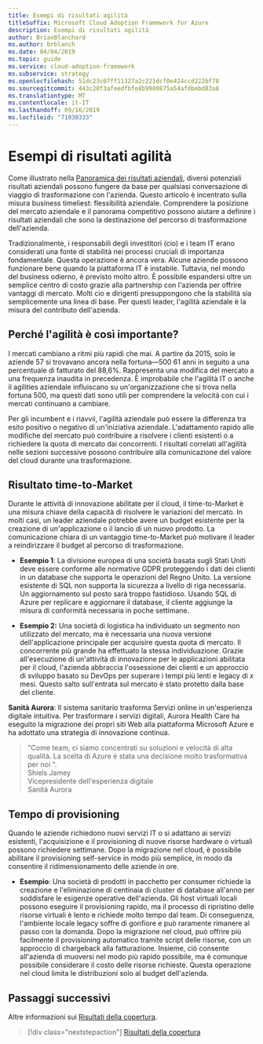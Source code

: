 ```yaml
---
title: Esempi di risultati agilità
titleSuffix: Microsoft Cloud Adoption Framework for Azure
description: Esempi di risultati agilità
author: BrianBlanchard
ms.author: brblanch
ms.date: 04/04/2019
ms.topic: guide
ms.service: cloud-adoption-framework
ms.subservice: strategy
ms.openlocfilehash: 51dc23c07ff11327a2c221dcf0e424ccd222bf78
ms.sourcegitcommit: 443c28f3afeedfbfe8b9980875a54afdbebd83a8
ms.translationtype: MT
ms.contentlocale: it-IT
ms.lasthandoff: 09/16/2019
ms.locfileid: "71030333"
---
```

# <a name="examples-of-agility-outcomes"></a>Esempi di risultati agilità 

Come illustrato nella [Panoramica dei risultati aziendali](./index.md), diversi potenziali risultati aziendali possono fungere da base per qualsiasi conversazione di viaggio di trasformazione con l'azienda. Questo articolo è incentrato sulla misura business timeliest: flessibilità aziendale. Comprendere la posizione del mercato aziendale e il panorama competitivo possono aiutare a definire i risultati aziendali che sono la destinazione del percorso di trasformazione dell'azienda.

Tradizionalmente, i responsabili degli investitori (cio) e i team IT erano considerati una fonte di stabilità nei processi cruciali di importanza fondamentale. Questa operazione è ancora vera. Alcune aziende possono funzionare bene quando la piattaforma IT è instabile. Tuttavia, nel mondo del business odierno, è previsto molto altro. È possibile espandersi oltre un semplice centro di costo grazie alla partnership con l'azienda per offrire vantaggi di mercato. Molti cio e dirigenti presuppongono che la stabilità sia semplicemente una linea di base. Per questi leader, l'agilità aziendale è la misura del contributo dell'azienda.

<!-- markdownlint-disable MD026 -->

## <a name="why-is-agility-so-important"></a>Perché l'agilità è così importante?

I mercati cambiano a ritmi più rapidi che mai. A partire da 2015, solo le aziende 57 si trovavano ancora nella fortuna&mdash;500 61 anni in seguito a una percentuale di fatturato del 88,6%. Rappresenta una modifica del mercato a una frequenza inaudita in precedenza. È improbabile che l'agilità IT o anche il agilities aziendale influiscano su un'organizzazione che si trova nella fortuna 500, ma questi dati sono utili per comprendere la velocità con cui i mercati continuano a cambiare.

Per gli incumbent e i riavvii, l'agilità aziendale può essere la differenza tra esito positivo o negativo di un'iniziativa aziendale. L'adattamento rapido alle modifiche del mercato può contribuire a risolvere i clienti esistenti o a richiedere la quota di mercato dai concorrenti. I risultati correlati all'agilità nelle sezioni successive possono contribuire alla comunicazione del valore del cloud durante una trasformazione.

## <a name="time-to-market-outcome"></a>Risultato time-to-Market

Durante le attività di innovazione abilitate per il cloud, il time-to-Market è una misura chiave della capacità di risolvere le variazioni del mercato. In molti casi, un leader aziendale potrebbe avere un budget esistente per la creazione di un'applicazione o il lancio di un nuovo prodotto. La comunicazione chiara di un vantaggio time-to-Market può motivare il leader a reindirizzare il budget al percorso di trasformazione.

- **Esempio 1**: La divisione europea di una società basata sugli Stati Uniti deve essere conforme alle normative GDPR proteggendo i dati dei clienti in un database che supporta le operazioni del Regno Unito. La versione esistente di SQL non supporta la sicurezza a livello di riga necessaria. Un aggiornamento sul posto sarà troppo fastidioso. Usando SQL di Azure per replicare e aggiornare il database, il cliente aggiunge la misura di conformità necessaria in poche settimane.

- **Esempio 2:** Una società di logistica ha individuato un segmento non utilizzato del mercato, ma è necessaria una nuova versione dell'applicazione principale per acquisire questa quota di mercato. Il concorrente più grande ha effettuato la stessa individuazione. Grazie all'esecuzione di un'attività di innovazione per le applicazioni abilitata per il cloud, l'azienda abbraccia l'ossessione dei clienti e un approccio di sviluppo basato su DevOps per superare i tempi più lenti e legacy di _x_ mesi. Questo salto sull'entrata sul mercato è stato protetto dalla base del cliente.

**Sanità Aurora**: Il sistema sanitario trasforma Servizi online in un'esperienza digitale intuitiva. Per trasformare i servizi digitali, Aurora Health Care ha eseguito la migrazione dei propri siti Web alla piattaforma Microsoft Azure e ha adottato una strategia di innovazione continua.

> "Come team, ci siamo concentrati su soluzioni e velocità di alta qualità. La scelta di Azure è stata una decisione molto trasformativa per noi ".  
> Shiels Jamey  
> Vicepresidente dell'esperienza digitale  
> Sanità Aurora

## <a name="provision-time"></a>Tempo di provisioning

Quando le aziende richiedono nuovi servizi IT o si adattano ai servizi esistenti, l'acquisizione e il provisioning di nuove risorse hardware o virtuali possono richiedere settimane. Dopo la migrazione nel cloud, è possibile abilitare il provisioning self-service in modo più semplice, in modo da consentire il ridimensionamento delle aziende in ore.

- **Esempio**: Una società di prodotti in pacchetto per consumer richiede la creazione e l'eliminazione di centinaia di cluster di database all'anno per soddisfare le esigenze operative dell'azienda. Gli host virtuali locali possono eseguire il provisioning rapido, ma il processo di ripristino delle risorse virtuali è lento e richiede molto tempo dal team. Di conseguenza, l'ambiente locale legacy soffre di gonfiore e può raramente rimanere al passo con la domanda. Dopo la migrazione nel cloud, può offrire più facilmente il provisioning automatico tramite script delle risorse, con un approccio di chargeback alla fatturazione. Insieme, ciò consente all'azienda di muoversi nel modo più rapido possibile, ma è comunque possibile considerare il costo delle risorse richieste. Questa operazione nel cloud limita le distribuzioni solo al budget dell'azienda.

## <a name="next-steps"></a>Passaggi successivi

Altre informazioni sui [Risultati della copertura](./reach-outcomes.md).

> [!div class="nextstepaction"]
> [Risultati della copertura](./reach-outcomes.md)
